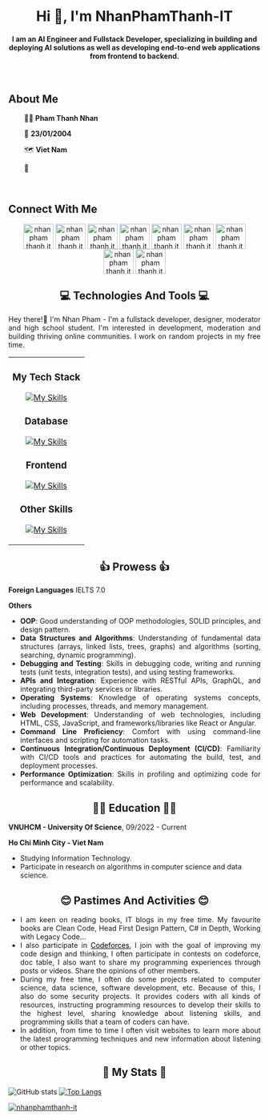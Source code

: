 <h1 align="center">Hi 👋, I'm NhanPhamThanh-IT</h1>

<h4 align="center">I am an AI Engineer and Fullstack Developer, specializing in building and deploying AI solutions as well as developing end-to-end web applications from frontend to backend.</h3>

<br>

## About Me

&nbsp;&nbsp;&nbsp;&nbsp;&nbsp;&nbsp;&nbsp;&nbsp;🧑‍🦱 __Pham Thanh Nhan__

&nbsp;&nbsp;&nbsp;&nbsp;&nbsp;&nbsp;&nbsp;&nbsp;🎂 __23/01/2004__

&nbsp;&nbsp;&nbsp;&nbsp;&nbsp;&nbsp;&nbsp;&nbsp;🗺️ __Viet Nam__

<p>&nbsp;&nbsp;&nbsp;&nbsp;&nbsp;&nbsp;&nbsp;&nbsp;💌 
 <span style="color: white"><strong>ptnhanit230104@gmail.com</strong></span></p>

<br>

## Connect With Me

<p align="center">
    <a href="https://fb.com/nhan pham thanh it" target="blank"><img align="center" src="https://raw.githubusercontent.com/rahuldkjain/github-profile-readme-generator/master/src/images/icons/Social/facebook.svg" alt="nhan pham thanh it" height="50" width="60" /></a>
    <a href="https://instagram.com/nhan pham thanh it" target="blank"><img align="center" src="https://raw.githubusercontent.com/rahuldkjain/github-profile-readme-generator/master/src/images/icons/Social/instagram.svg" alt="nhan pham thanh it" height="50" width="60" /></a>
    <a href="https://www.youtube.com/c/nhan pham thanh it" target="blank"><img align="center" src="https://raw.githubusercontent.com/rahuldkjain/github-profile-readme-generator/master/src/images/icons/Social/youtube.svg" alt="nhan pham thanh it" height="50" width="60" /></a>
    <a href="https://linkedin.com/in/nhan pham thanh it" target="blank"><img align="center" src="https://raw.githubusercontent.com/rahuldkjain/github-profile-readme-generator/master/src/images/icons/Social/linked-in-alt.svg" alt="nhan pham thanh it" height="50" width="60" /></a>
    <a href="https://stackoverflow.com/users/nhan pham thanh it" target="blank"><img align="center" src="https://raw.githubusercontent.com/rahuldkjain/github-profile-readme-generator/master/src/images/icons/Social/stack-overflow.svg" alt="nhan pham thanh it" height="50" width="60" /></a>
    <a href="https://kaggle.com/nhan pham thanh it" target="blank"><img align="center" src="https://raw.githubusercontent.com/rahuldkjain/github-profile-readme-generator/master/src/images/icons/Social/kaggle.svg" alt="nhan pham thanh it" height="50" width="60" /></a>
    <a href="https://www.hackerrank.com/nhan pham thanh it" target="blank"><img align="center" src="https://raw.githubusercontent.com/rahuldkjain/github-profile-readme-generator/master/src/images/icons/Social/hackerrank.svg" alt="nhan pham thanh it" height="50" width="60" /></a>
    <a href="https://codeforces.com/profile/nhan pham thanh it" target="blank"><img align="center" src="https://raw.githubusercontent.com/rahuldkjain/github-profile-readme-generator/master/src/images/icons/Social/codeforces.svg" alt="nhan pham thanh it" height="50" width="60" /></a>
    <a href="https://www.leetcode.com/nhan pham thanh it" target="blank"><img align="center" src="https://raw.githubusercontent.com/rahuldkjain/github-profile-readme-generator/master/src/images/icons/Social/leet-code.svg" alt="nhan pham thanh it" height="50" width="60" /></a>
</p>

<div align='justify'>

<div align="center">

## 💻 Technologies And Tools 💻
</div>

Hey there!👋 I'm Nhan Pham - I'm a fullstack developer, designer, moderator and high school student. I'm interested in development, moderation and building thriving online communities. I work on random projects in my free time. 

<table align="center">
        <tr align="center">
            <td>
                
### My Tech Stack

[![My Skills](https://skillicons.dev/icons?i=c,cpp,cs,py,java,go,r,ruby,spring,wasm&theme=light)](https://skillicons.dev)

### Database

[![My Skills](https://skillicons.dev/icons?i=mysql,sqlite,mongodb&theme=light)](https://skillicons.dev)

### Frontend

[![My Skills](https://skillicons.dev/icons?i=html,css,js,nodejs,react,sass,ps,ai&theme=light)](https://skillicons.dev)

### Other Skills

[![My Skills](https://skillicons.dev/icons?i=git,github,gitlab,githubactions,gcp,vscode,visualstudio,wordpress,figma,arduino,windows,androidstudio,md&theme=light)](https://skillicons.dev)        

</td>
</tr>
</table>

<div align="center">

## 👍 Prowess 👍
</div>

**Foreign Languages** IELTS 7.0

**Others**

- __OOP__: Good understanding of OOP methodologies, SOLID principles, and design pattern.
- __Data Structures and Algorithms__: Understanding of fundamental data structures (arrays, linked lists, trees, graphs) and algorithms (sorting, searching, dynamic programming).
- __Debugging and Testing__: Skills in debugging code, writing and running tests (unit tests, integration tests), and using testing frameworks.
- __APIs and Integration__: Experience with RESTful APIs, GraphQL, and integrating third-party services or libraries.
- __Operating Systems__: Knowledge of operating systems concepts, including processes, threads, and memory management.
- __Web Development__: Understanding of web technologies, including HTML, CSS, JavaScript, and frameworks/libraries like React or Angular.
- __Command Line Proficiency__: Comfort with using command-line interfaces and scripting for automation tasks.
- __Continuous Integration/Continuous Deployment (CI/CD)__: Familiarity with CI/CD tools and practices for automating the build, test, and deployment processes.
- __Performance Optimization__: Skills in profiling and optimizing code for performance and scalability.
</div>

<div align="center">

## 👨‍🎓 Education 👨‍🎓
</div>

**VNUHCM - University Of Science**, 09/2022 - Current

**Ho Chi Minh City - Viet Nam**

- Studying Information Technology.
- Participate in research on algorithms in computer science and data science.

<div align="center">
    
## 😊 Pastimes And Activities 😊
</div>

<div align='justify'>
  
- I am keen on reading books, IT blogs in my free time. My favourite books are Clean Code, Head First Design Pattern, C# in Depth, Working with Legacy Code...
- I also participate in <a href='https://codeforces.com/' style='color: #000000'>Codeforces</a>, I join with the goal of improving my code design and thinking, I often participate in contests on codeforce, doc table, I also want to share my programming experiences through posts or videos. Share the opinions of other members.
- During my free time, I often do some projects related to computer science, data science, software development, etc. Because of this, I also do some security projects. It provides coders with all kinds of resources, instructing programming resources to develop their skills to the highest level, sharing knowledge about listening skills, and programming skills that a team of coders can have.
- In addition, from time to time I often visit websites to learn more about the latest programming techniques and new information about listening or other topics.

<div align="center">
    
## 🥇 My Stats 🥇
</div>

![GitHub stats](https://github-readme-stats.vercel.app/api?username=NhanPhamThanh-IT&show_icons=true&theme=dracula)
[![Top Langs](https://github-readme-stats.vercel.app/api/top-langs/?username=NhanPhamThanh-IT&layout=donut-vertical)](https://github.com/anuraghazra/github-readme-stats)

<p align="left"> <a href="https://github.com/ryo-ma/github-profile-trophy"><img src="https://github-profile-trophy.vercel.app/?username=nhanphamthanh-it" alt="nhanphamthanh-it" /></a> </p>

<!---
NhanPhamThanh-IT/NhanPhamThanh-IT is a ✨ special ✨ repository because its `README.md` (this file) appears on your GitHub profile.
You can click the Preview link to take a look at your changes.
--->
